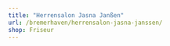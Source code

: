 ```yaml
---
title: "Herrensalon Jasna Janßen"
url: /bremerhaven/herrensalon-jasna-janssen/
shop: Friseur
---
```

